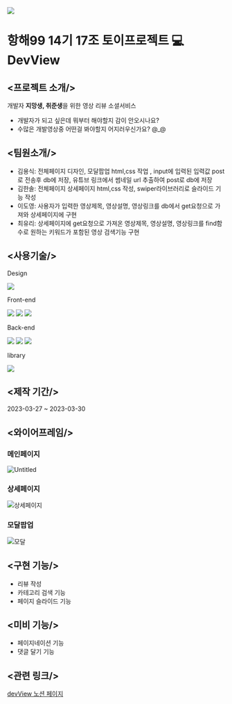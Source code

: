 <img src="https://capsule-render.vercel.app/api?type=waving&color=auto&height=200&section=header&text=DevView&fontSize=90" />

# 항해99 14기 17조 토이프로젝트 💻DevView

## <프로젝트 소개/>
개발자 **지망생, 취준생**을 위한 영상 리뷰 소셜서비스
- 개발자가 되고 싶은데 뭐부터 해야할지 감이 안오시나요?
- 수많은 개발영상중 어떤걸 봐야할지 어지러우신가요? @_@
## <팀원소개/>
- 김용식: 전체페이지 디자인, 모달팝업 html,css 작업 , input에 입력된 입력값 post로 전송후 db에 저장, 유튜브 링크에서 썸네일 url 추출하여 post로 db에 저장
- 김한솔: 전체페이지 상세페이지 html,css 작성, swiper라이브러리로 슬라이드 기능 작성
- 이도영: 사용자가 입력한 영상제목, 영상설명, 영상링크를 db에서 get요청으로 가져와 상세페이지에 구현
- 최유리: 상세페이지에 get요청으로 가져온 영상제목, 영상설명, 영상링크를 find함수로 원하는 키워드가 포함된 영상 검색기능 구현

## <사용기술/>
Design
<div align="left">
	<img src="https://img.shields.io/badge/Figma-F24E1Estyle=flat&logo=figma&logoColor=white" />

</div>




Front-end
<div align="left">
	<img src="https://img.shields.io/badge/JavaScript-F7DF1E?style=flat&logo=javascript&logoColor=white" />
	<img src="https://img.shields.io/badge/HTML5-E34F26?style=flat&logo=HTML5&logoColor=white" />
	<img src="https://img.shields.io/badge/CSS3-1572B6?style=flat&logo=CSS3&logoColor=white" />
</div>


Back-end
<div align="left">
<img src="https://img.shields.io/badge/Python-3776AB?style=flat&logo=python&logoColor=white"/>
<img src="https://img.shields.io/badge/MongoDB-47A248?style=flat&logo=MongoDB&logoColor=white"/>
<img src="https://img.shields.io/badge/Flask-000000?style=flat&logo=flask&logoColor=white"/>
</div>


library
<div align="left">
<img src="https://img.shields.io/badge/Swiper-6332F6?style=flat&logo=swiper&logoColor=white"/>
</div>




## <제작 기간/>
2023-03-27 ~ 2023-03-30

## <와이어프레임/>
### 메인페이지
![Untitled](https://user-images.githubusercontent.com/96641210/228721899-eb3302e3-8a9e-43d1-aa3c-16e2670d5cc5.png)
### 상세페이지
![상세페이지](https://user-images.githubusercontent.com/96641210/228722082-e944a85d-fc1b-41bd-bfb8-dee040f9b49f.png)
### 모달팝업
![모달](https://user-images.githubusercontent.com/96641210/228722246-45282fe1-f667-4984-85bc-2a68414119f4.png)

## <구현 기능/>
- 리뷰 작성
- 카테고리 검색 기능
- 페이지 슬라이드 기능

## <미비 기능/>
- 페이지네이션 기능
- 댓글 달기 기능

## <관련 링크/>
[devView 노션 페이지](https://www.notion.so/17-29c85bad320f4d2590d4faa5c37b123b)
